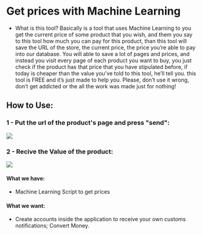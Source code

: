 # Get prices with Machine Learning
- What is this tool?
 Basically is a tool that uses Machine Learning to you get the current price of some product that you wish, and them you say to this tool how much you can pay for this product, than this tool will save the URL of the store, the current price, the price you’re able to pay into our database. You will able to save a lot of pages and prices, and instead you visit every page of each product you want to buy, you just check if the product has that price that you have stipulated before, if today is cheaper than the value you’ve told to this tool, he’ll tell you. this tool is FREE and it’s just made to help you. Please, don’t use it wrong, don’t get addicted or the all the work was made just for nothing!
 
 ## How to Use:
 
### 1 - Put the url of the product's page and press "send": 
![](https://i.ibb.co/LR24Ltm/1.png)
### 2 - Recive the Value of the product:
![](https://camo.githubusercontent.com/acf26e1496b53f99fa6b42aab7d72df19a28cf929d44c07a8750e4b30386b05f/68747470733a2f2f692e6962622e636f2f646679566734742f322e706e67)
 

#### What we have:
- Machine Learning Script to get prices


#### What we want:
- Create accounts inside the application to receive your own customs notifications;
Convert Money.
